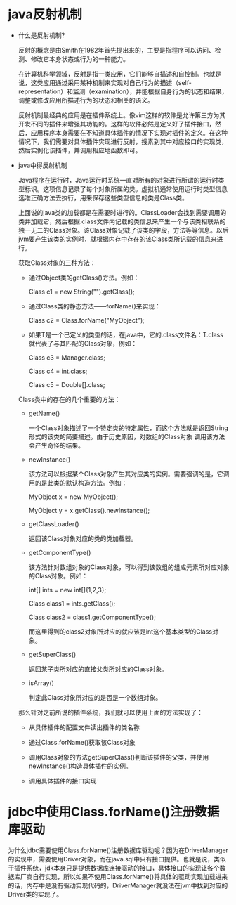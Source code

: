 # java反射机制

* 什么是反射机制?

  反射的概念是由Smith在1982年首先提出来的，主要是指程序可以访问、检测、修改它本身状态或行为的一种能力。
  
  在计算机科学领域，反射是指一类应用，它们能够自描述和自控制。也就是说，这类应用通过采用某种机制来实现对自己行为的描述（self-representation）和监测（examination），并能根据自身行为的状态和结果，调整或修改应用所描述行为的状态和相关的语义。
  
  反射机制最经典的应用是在插件系统上。像vim这样的软件是允许第三方为其开发不同的插件来增强其功能的。这样的软件必然是定义好了插件接口，然后，应用程序本身需要在不知道具体插件的情况下实现对插件的定义。在这种情况下，我们需要对具体插件实现进行反射，搜素到其中对应接口的实现类，然后实例化该插件，并调用相应地函数即可。
  
* java中得反射机制

  Java程序在运行时，Java运行时系统一直对所有的对象进行所谓的运行时类型标识。这项信息记录了每个对象所属的类。虚拟机通常使用运行时类型信息选准正确方法去执行，用来保存这些类型信息的类是Class类。

  上面说的java类的加载都是在需要时进行的。ClassLoader会找到需要调用的类并加载它，然后根据.class文件内记载的类信息来产生一个与该类相联系的独一无二的Class对象。该Class对象记载了该类的字段，方法等等信息。以后jvm要产生该类的实例时，就根据内存中存在的该Class类所记载的信息来进行。
  
  获取Class对象的三种方法：
  * 通过Object类的getClass()方法。例如：
    
    Class c1 = new String("").getClass();
    
  * 通过Class类的静态方法——forName()来实现：
  
    Class c2 = Class.forName("MyObject");
    
  * 如果T是一个已定义的类型的话，在java中，它的.class文件名：T.class就代表了与其匹配的Class对象，例如：
  
    Class c3 = Manager.class;
    
    Class c4 = int.class;
    
    Class c5 = Double[].class;
    
  Class类中的存在的几个重要的方法：
  
  * getName()
  
    一个Class对象描述了一个特定类的特定属性，而这个方法就是返回String形式的该类的简要描述。由于历史原因，对数组的Class对象
调用该方法会产生奇怪的结果。

  * newInstance()
  
    该方法可以根据某个Class对象产生其对应类的实例。需要强调的是，它调用的是此类的默认构造方法。例如：

    MyObject x = new MyObject();

    MyObject y = x.getClass().newInstance();
    
  * getClassLoader()
  
    返回该Class对象对应的类的类加载器。
    
  * getComponentType()
  
    该方法针对数组对象的Class对象，可以得到该数组的组成元素所对应对象的Class对象。例如：
    
    int[] ints = new int[]{1,2,3};
    
    Class class1 = ints.getClass();
    
    Class class2 = class1.getComponentType();
    
    而这里得到的class2对象所对应的就应该是int这个基本类型的Class对象。
    
  * getSuperClass()
  
    返回某子类所对应的直接父类所对应的Class对象。
    
  * isArray()
  
    判定此Class对象所对应的是否是一个数组对象。
    
  那么针对之前所说的插件系统，我们就可以使用上面的方法实现了：
  
  * 从具体插件的配置文件读出插件的类名称
  
  * 通过Class.forName()获取该Class对象
  
  * 调用Class对象的方法getSuperClass()判断该插件的父类，并使用newInstance()构造具体插件的实例。
  
  * 调用具体插件的接口实现
       
# jdbc中使用Class.forName()注册数据库驱动
  
  为什么jdbc需要使用Class.forName()注册数据库驱动呢？因为在DriverManager的实现中，需要使用Driver对象，而在java.sql中只有接口提供。也就是说，类似于插件系统，jdk本身只是提供数据库连接驱动的接口，具体接口的实现让各个数据库厂商自行实现，所以如果不使用Class.forName()将具体的驱动实现加载进来的话，内存中是没有驱动实现代码的，DriverManager就没法在jvm中找到对应的Driver类的实现了。
